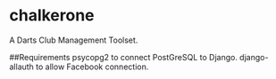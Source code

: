 # chalkerone
A Darts Club Management Toolset.

##Requirements
psycopg2 to connect PostGreSQL to Django.
django-allauth to allow Facebook connection.